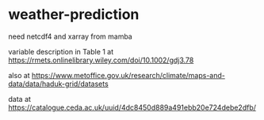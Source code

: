 # weather-prediction


need netcdf4 and xarray from mamba


variable description in Table 1 at https://rmets.onlinelibrary.wiley.com/doi/10.1002/gdj3.78

also at https://www.metoffice.gov.uk/research/climate/maps-and-data/data/haduk-grid/datasets


data at https://catalogue.ceda.ac.uk/uuid/4dc8450d889a491ebb20e724debe2dfb/